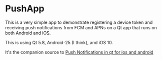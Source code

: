 # PushApp
This is a very simple app to demonstrate registering a device token and
receiving push notifications from FCM and APNs on a Qt app that runs on both
Android and iOS.

This is using Qt 5.8, Android-25 (I think), and iOS 10.

It's the companion source to [Push Notifications in qt for ios and android](https://medium.com/@shigmas/push-notifications-in-qt-for-ios-and-android-50c2f9a38444)
